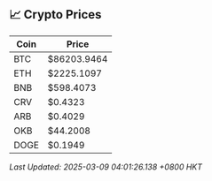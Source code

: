 ## 📈 Crypto Prices

| Coin | Price |
| ---- | ----- |
| BTC | $86203.9464 |
| ETH | $2225.1097 |
| BNB | $598.4073 |
| CRV | $0.4323 |
| ARB | $0.4029 |
| OKB | $44.2008 |
| DOGE | $0.1949 |

_Last Updated: 2025-03-09 04:01:26.138 +0800 HKT_